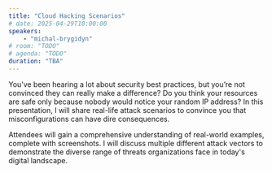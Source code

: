 ```yaml
---
title: "Cloud Hacking Scenarios"
# date: 2025-04-29T10:00:00
speakers:
    - "michal-brygidyn"
# room: "TODO"
# agenda: "TODO"
duration: "TBA"
---
```


You’ve been hearing a lot about security best practices, but you’re not convinced they can really make a difference? Do you think your resources are safe only because nobody would notice your random IP address?
In this presentation, I will share real-life attack scenarios to convince you that misconfigurations can have dire consequences.

Attendees will gain a comprehensive understanding of real-world examples, complete with screenshots.
I will discuss multiple different attack vectors to demonstrate the diverse range of threats organizations face in today's digital landscape.
